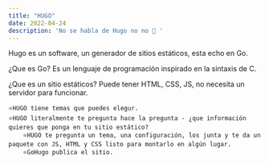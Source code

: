 ```yaml
---
title: "HUGO"
date: 2022-04-24
description: 'No se habla de Hugo no no 🎵 '
---
```



Hugo es un software, un generador de sitios estáticos, esta echo en Go.

¿Que es Go? 
Es un lenguaje de programación  inspirado en la sintaxis de C.

¿Que es un sitio estáticos? 
Puede tener HTML, CSS,  JS, no necesita un servidor para funcionar.


	⭐HUGO tiene temas que puedes elegur.
  	⭐HUGO literalmente te pregunta hace la pregunta - ¿que información quieres que ponga en tu sitio estático?
    	⭐HUGO te pregunta un tema, una configuración, los junta y te da un paquete con JS, HTML y CSS listo para montarlo en algún lugar.
        ⭐GoHugo publica el sitio.

